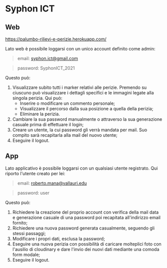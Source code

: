 # Syphon ICT

## Web

https://palumbo-rilievi-e-perizie.herokuapp.com/

Lato web è possibile loggarsi con un unico account definito come admin:
> email:    syphon.ict@gmail.com

> password: SyphonICT_2021

Questo può:
1. Visualizzare subito tutti i marker relativi alle perizie. Premendo su ciuscuno può visualizzare i  dettagli specifici e le immagini legate alla singola perizia. Qui può:
    - Inserire o modificare un commento personale;
    - Visualizzare il percorso dalla sua posizione a quella della perizia;
    - Eliminare la perizia.
2. Cambiare la sua password manualmente o attraverso la sua generazione casuale prima di effettuare il login;
3. Creare un utente, la cui password gli verrà mandata per mail. Suo compito sarà recapitarla alla mail del nuovo utente;
4. Eseguire il logout.

## App

Lato applicativo è possibile loggarsi con un qualsiasi utente registrato. Qui riporto l'utente creato per lei:
> email:    roberto.mana@vallauri.edu

> password: user

Questo può:
1. Richiedere la creazione del proprio account con verifica della mail data e generazione casuale di una password poi recapitata all'indirizzo email fornito;
2. Richiedere una nuova password generata casualmente, seguendo gli stessi passaggi;
3. Modificare i propri dati, esclusa la password;
4. Eseguire una nuova perizia con possibilità di caricare molteplici foto con l'ausilio di cloudinary e dare l'invio dei nuovi dati mediante una comoda form modale;
5. Eseguire il logout.
